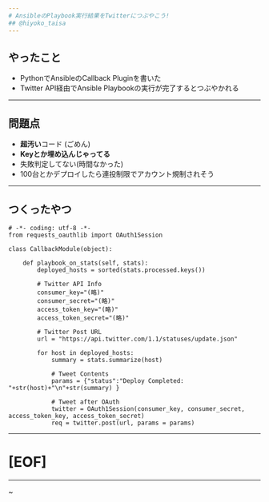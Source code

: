 ```yaml
---
# AnsibleのPlaybook実行結果をTwitterにつぶやこう!
## @hiyoko_taisa
---
```

## やったこと
- PythonでAnsibleのCallback Pluginを書いた
- Twitter API経由でAnsible Playbookの実行が完了するとつぶやかれる
---
## 問題点
- **超汚い**コード (ごめん)
- **Keyとか埋め込んじゃってる**
- 失敗判定してない(時間なかった)
- 100台とかデプロイしたら連投制限でアカウント規制されそう
---
## つくったやつ
```
# -*- coding: utf-8 -*-
from requests_oauthlib import OAuth1Session

class CallbackModule(object):

    def playbook_on_stats(self, stats):
        deployed_hosts = sorted(stats.processed.keys())

        # Twitter API Info
        consumer_key="(略)"
        consumer_secret="(略)"
        access_token_key="(略)"
        access_token_secret="(略)"

        # Twitter Post URL
        url = "https://api.twitter.com/1.1/statuses/update.json"

        for host in deployed_hosts:
            summary = stats.summarize(host)

            # Tweet Contents
            params = {"status":"Deploy Completed: "+str(host)+"\n"+str(summary) }

            # Tweet after OAuth
            twitter = OAuth1Session(consumer_key, consumer_secret, access_token_key, access_token_secret)
            req = twitter.post(url, params = params)
```
---
# [EOF]
---
~                                        
